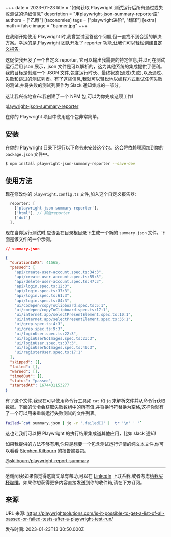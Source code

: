 +++
date = 2023-01-23
title = "如何获取 Playwright 测试运行后所有通过或失败测试的详细信息"
description = "用playwright-json-summary-reporter库"
authors = ["乙醇"]
[taxonomies]
tags = ["playwright进阶", "翻译"]
[extra]
math = false
image = "banner.jpg"
+++

在我刚开始使用 Playwright 时,我曾尝试回答这个问题,但一直找不到合适的解决方案。幸运的是,Playwright 团队开发了 reporter 功能,让我们可以轻松创建[自定义报告](https://playwright.dev/docs/test-reporters#custom-reporters)。

这促使我开发了一个自定义 reporter, 它可以输出我需要的特定信息,并以可在测试运行后用 json 展示，json 文件是可以解析的，这为其他系统的集成提供了便利。我的目标是创建一个 JSON 文件,包含运行时长、最终状态(通过/失败),以及通过、失败和跳过的测试列表。有了这些信息,我就可以轻松地以编程方式重试任何失败的测试,并将失败的测试列表作为 Slack 通知集成的一部分。

这让我兴奋地宣布:我创建了一个 NPM 包,可以为你完成这项工作!

[playwright-json-summary-reporter](https://www.npmjs.com/package/playwright-json-summary-reporter)

在你的 Playwright 项目中使用这个包非常简单。

## 安装

在你的 Playwright 目录下运行以下命令来安装这个包。这会将依赖项添加到你的 `package.json` 文件中。

```bash
$ npm install playwright-json-summary-reporter --save-dev
```

## 使用方法

现在修改你的 `playwright.config.ts` 文件,加入这个自定义报告器:

```javascript
  reporter: [
    ['playwright-json-summary-reporter'],
    ['html'], // 其他reporter
    ['dot']
  ],
```

现在当你运行测试时,应该会在目录根目录下生成一个新的 `summary.json` 文件。下面是该文件的一个示例。

```json
// summary.json

{
  "durationInMS": 41565,
  "passed": [
    "api/create-user-account.spec.ts:34:3",
    "api/create-user-account.spec.ts:55:3",
    "api/delete-user-account.spec.ts:47:3",
    "api/login.spec.ts:12:3",
    "api/login.spec.ts:37:3",
    "api/login.spec.ts:61:3",
    "api/login.spec.ts:84:3",
    "ui/codepen/copyToClipboard.spec.ts:5:1",
    "ui/codepen/copyToClipboard.spec.ts:17:1",
    "ui/internet.app/selectPresentElement.spec.ts:10:1",
    "ui/internet.app/selectPresentElement.spec.ts:35:1",
    "ui/grep.spec.ts:4:3",
    "ui/grep.spec.ts:9:3",
    "ui/loginUser.spec.ts:22:3",
    "ui/loginUserNoImages.spec.ts:23:3",
    "ui/loginUser.spec.ts:37:3",
    "ui/loginUserNoImages.spec.ts:40:3",
    "ui/registerUser.spec.ts:17:1"
  ],
  "skipped": [],
  "failed": [],
  "warned": [],
  "timedOut": [],
  "status": "passed",
  "startedAt": 1674431153277
}
```

有了这个文件,我现在可以使用命令行工具如 `cat` 和 `jq` 来解析文件并从命令行获取数据。下面的命令会获取失败数组中的所有值,并将换行符替换为空格,这样你就有了一个可以用来重新运行失败测试的文件列表。

```bash
failed=`cat summary.json | jq -r '.failed[]' |  tr '\n' ' '`
```

这也让我们可以把 Playwright 的执行结果集成道其他应用，比如 slack 通知!

如果我提供的方法不够有用,你只是想要一个包含测试运行详情的纯文本文件,你可以看看 [Stephen Kilbourn](https://www.linkedin.com/in/stephenkilbourn/) 的报告摘要包。

[@skilbourn/playwright-report-summary](https://www.npmjs.com/package/@skilbourn/playwright-report-summary)

---

感谢阅读!如果你觉得这篇文章有帮助,可以在 [LinkedIn](https://www.linkedin.com/mynetwork/discovery-see-all/?usecase=PEOPLE_FOLLOWS&followMember=butchmayhew) 上联系我,或者考虑[给我买杯咖啡](https://ko-fi.com/butchmayhew)。如果你想获得更多内容直接发送到你的收件箱,请在下方订阅。

## 来源

URL 来源: https://playwrightsolutions.com/is-it-possible-to-get-a-list-of-all-passed-or-failed-tests-after-a-playwright-test-run/

发布时间: 2023-01-23T13:30:50.000Z
